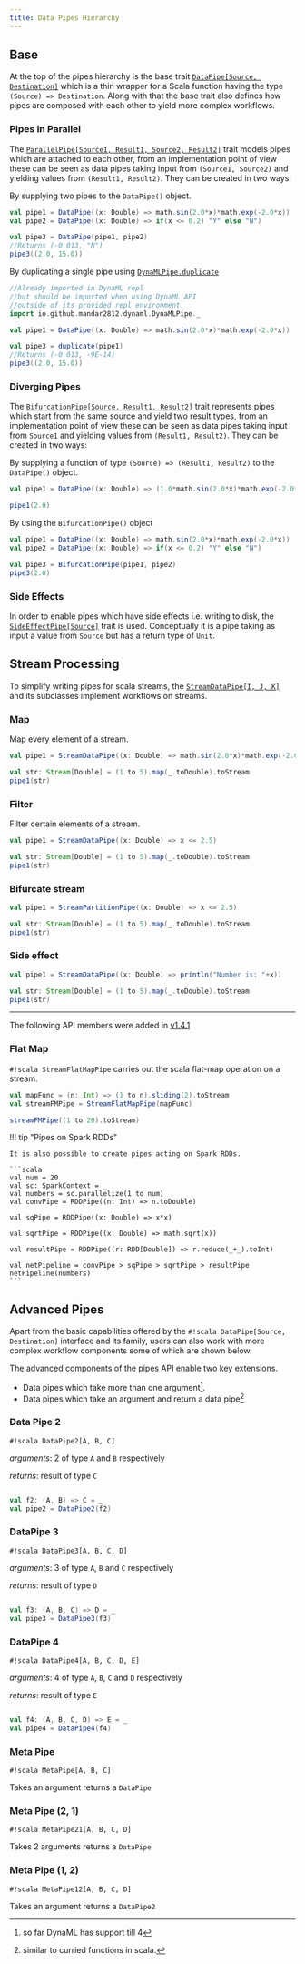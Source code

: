 ```yaml
---
title: Data Pipes Hierarchy
---
```


## Base

At the top of the pipes hierarchy is the base trait [```DataPipe[Source, Destination]```](https://transcendent-ai-labs.github.io/api_docs/DynaML/recent/dynaml-pipes/index.html#io.github.mandar2812.dynaml.pipes.DataPipe) which is a thin wrapper for a Scala function having the type ```(Source) => Destination```. Along with that the base trait also defines how pipes are composed with each other to yield more complex workflows.

### Pipes in Parallel

The [```ParallelPipe[Source1, Result1, Source2, Result2]```](https://transcendent-ai-labs.github.io/api_docs/DynaML/recent/dynaml-pipes/index.html#io.github.mandar2812.dynaml.pipes.ParallelPipe) trait models pipes which are attached to each other, from an implementation point of view these can be seen as data pipes taking input from ```(Source1, Source2)``` and yielding values from ```(Result1, Result2)```. They can be created in two ways:

By supplying two pipes to the ```DataPipe()``` object.

```scala
val pipe1 = DataPipe((x: Double) => math.sin(2.0*x)*math.exp(-2.0*x))
val pipe2 = DataPipe((x: Double) => if(x <= 0.2) "Y" else "N")

val pipe3 = DataPipe(pipe1, pipe2)
//Returns (-0.013, "N")
pipe3((2.0, 15.0))

```

By duplicating a single pipe using [```DynaMLPipe.duplicate```](/pipes/pipes_misc.md#duplicate-a-pipe)

```scala
//Already imported in DynaML repl
//but should be imported when using DynaML API
//outside of its provided repl environment.
import io.github.mandar2812.dynaml.DynaMLPipe._

val pipe1 = DataPipe((x: Double) => math.sin(2.0*x)*math.exp(-2.0*x))

val pipe3 = duplicate(pipe1)
//Returns (-0.013, -9E-14)
pipe3((2.0, 15.0))

```


### Diverging Pipes

The [```BifurcationPipe[Source, Result1, Result2]```](https://transcendent-ai-labs.github.io/api_docs/DynaML/recent/dynaml-pipes/index.html#io.github.mandar2812.dynaml.pipes.BifurcationPipe) trait represents pipes which start from the same source and yield two result types, from an implementation point of view these can be seen as data pipes taking input from ```Source1``` and yielding values from ```(Result1, Result2)```. They can be created in two ways:

By supplying a function of type ```(Source) => (Result1, Result2)``` to the ```DataPipe()``` object.

```scala
val pipe1 = DataPipe((x: Double) => (1.0*math.sin(2.0*x)*math.exp(-2.0*x), math.exp(-2.0*x)))

pipe1(2.0)

```

By using the ```BifurcationPipe()``` object

```scala
val pipe1 = DataPipe((x: Double) => math.sin(2.0*x)*math.exp(-2.0*x))
val pipe2 = DataPipe((x: Double) => if(x <= 0.2) "Y" else "N")

val pipe3 = BifurcationPipe(pipe1, pipe2)
pipe3(2.0)

```


### Side Effects

In order to enable pipes which have side effects i.e. writing to disk, the [```SideEffectPipe[Source]```](https://transcendent-ai-labs.github.io/api_docs/DynaML/recent/dynaml-pipes/index.html#io.github.mandar2812.dynaml.pipes.SideEffectPipe) trait is used. Conceptually it is a pipe taking as input a value from ```Source``` but has a return type of ```Unit```.

## Stream Processing

To simplify writing pipes for scala streams, the [```StreamDataPipe[I, J, K]```](https://transcendent-ai-labs.github.io/api_docs/DynaML/recent/dynaml-pipes/index.html#io.github.mandar2812.dynaml.pipes.StreamDataPipe) and its subclasses implement workflows on streams.  

### Map

Map every element of a stream.

```scala
val pipe1 = StreamDataPipe((x: Double) => math.sin(2.0*x)*math.exp(-2.0*x))

val str: Stream[Double] = (1 to 5).map(_.toDouble).toStream
pipe1(str)
```

### Filter

Filter certain elements of a stream.

```scala
val pipe1 = StreamDataPipe((x: Double) => x <= 2.5)

val str: Stream[Double] = (1 to 5).map(_.toDouble).toStream
pipe1(str)
```

### Bifurcate stream

```scala
val pipe1 = StreamPartitionPipe((x: Double) => x <= 2.5)

val str: Stream[Double] = (1 to 5).map(_.toDouble).toStream
pipe1(str)
```


### Side effect

```scala
val pipe1 = StreamDataPipe((x: Double) => println("Number is: "+x))

val str: Stream[Double] = (1 to 5).map(_.toDouble).toStream
pipe1(str)
```

****************************

The following API members were added in [v1.4.1](https://github.com/transcendent-ai-labs/DynaML/releases/tag/v1.4.1)

### Flat Map

`#!scala StreamFlatMapPipe` carries out the scala flat-map operation on a stream.

```scala
val mapFunc = (n: Int) => (1 to n).sliding(2).toStream
val streamFMPipe = StreamFlatMapPipe(mapFunc)

streamFMPipe((1 to 20).toStream)
```

!!! tip "Pipes on Spark RDDs"

    It is also possible to create pipes acting on Spark RDDs.

    ```scala
    val num = 20
    val sc: SparkContext = _
    val numbers = sc.parallelize(1 to num)
    val convPipe = RDDPipe((n: Int) => n.toDouble)

    val sqPipe = RDDPipe((x: Double) => x*x)

    val sqrtPipe = RDDPipe((x: Double) => math.sqrt(x))

    val resultPipe = RDDPipe((r: RDD[Double]) => r.reduce(_+_).toInt)

    val netPipeline = convPipe > sqPipe > sqrtPipe > resultPipe
    netPipeline(numbers)
    ```

## Advanced Pipes

Apart from the basic capabilities offered by the `#!scala DataPipe[Source, Destination]` interface and its family, users can also work with
more complex workflow components some of which are shown below.

The advanced components of the pipes API enable two key extensions.

 - Data pipes which take more than one argument[^1].
 - Data pipes which take an argument and return a data pipe[^2]

### Data Pipe 2

`#!scala DataPipe2[A, B, C]`

*arguments*: 2 of type `A` and `B` respectively

*returns*: result of type `C`

```scala

val f2: (A, B) => C = _  
val pipe2 = DataPipe2(f2)

```

### DataPipe 3

`#!scala DataPipe3[A, B, C, D]`

*arguments*: 3 of type `A`, `B` and `C` respectively

*returns*: result of type `D`

```scala

val f3: (A, B, C) => D = _  
val pipe3 = DataPipe3(f3)

```


### DataPipe 4

`#!scala DataPipe4[A, B, C, D, E]`

*arguments*: 4 of type `A`, `B`, `C` and `D` respectively

*returns*: result of type `E`

```scala

val f4: (A, B, C, D) => E = _  
val pipe4 = DataPipe4(f4)

```


[^1]: so far DynaML has support till 4
[^2]: similar to curried functions in scala.



### Meta Pipe

`#!scala MetaPipe[A, B, C]`

Takes an argument returns a `DataPipe`

### Meta Pipe (2, 1)

`#!scala MetaPipe21[A, B, C, D]`

Takes 2 arguments returns a `DataPipe`

### Meta Pipe (1, 2)

`#!scala MetaPipe12[A, B, C, D]`

Takes an argument returns a `DataPipe2`
